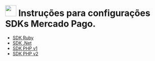 # <img src="https://logospng.org/download/mercado-pago/logo-mercado-pago-icone-1024.png" height=35 width=35 /> Instruções para configurações SDKs Mercado Pago.

* [SDK Ruby](/ruby.md)
* [SDK .Net](/dotnet-v2.md)
* [SDK PHP v1](/php-v1.md)
* [SDK PHP v2](/php-v2.md)